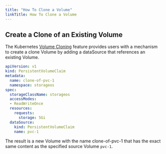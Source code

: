 ```yaml
---
title: "How To Clone a Volume"
linkTitle: How To Clone a Volume
---
```


## Create a Clone of an Existing Volume

The Kubernetes [Volume Cloning](https://kubernetes.io/docs/concepts/storage/volume-pvc-datasource/) feature provides users with a mechanism to create a clone Volume by adding a dataSource that references an existing Volume.

```yaml
apiVersion: v1
kind: PersistentVolumeClaim
metadata:
  name: clone-of-pvc-1
  namespace: storageos
spec:
  storageClassName: storageos
  accessModes:
  - ReadWriteOnce
  resources:
    requests:
      storage: 5Gi
  dataSource:
    kind: PersistentVolumeClaim
    name: pvc-1
```

The result is a new Volume with the name clone-of-pvc-1 that has the exact same content as the specified source Volume `pvc-1`.
